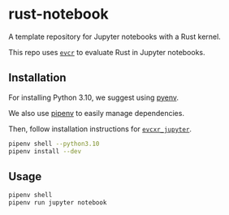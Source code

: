 # rust-notebook

A template repository for Jupyter notebooks with a Rust kernel.

This repo uses [`evcr`](https://github.com/evcxr/evcxr) to evaluate Rust in Jupyter notebooks.

## Installation

For installing Python 3.10, we suggest using [pyenv](https://github.com/pyenv/pyenv#getting-pyenv).

We also use [pipenv](https://pipenv.pypa.io/en/latest/installation.html) to easily manage dependencies.

Then, follow installation instructions for [`evcxr_jupyter`](https://github.com/evcxr/evcxr/tree/main/evcxr_jupyter).

```bash
pipenv shell --python3.10
pipenv install --dev
```

## Usage

```bash
pipenv shell
pipenv run jupyter notebook
```
